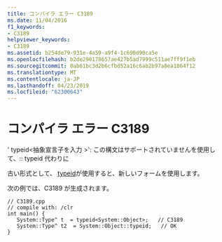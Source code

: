 ```yaml
---
title: コンパイラ エラー C3189
ms.date: 11/04/2016
f1_keywords:
- C3189
helpviewer_keywords:
- C3189
ms.assetid: b254de79-931e-4a59-a9f4-1c690d90ca5e
ms.openlocfilehash: b2de290178657ae427b5ad7999c511ae7ff9f1eb
ms.sourcegitcommit: 0ab61bc3d2b6cfbd52a16c6ab2b97a8ea1864f12
ms.translationtype: MT
ms.contentlocale: ja-JP
ms.lasthandoff: 04/23/2019
ms.locfileid: "62300643"
---
```

# <a name="compiler-error-c3189"></a>コンパイラ エラー C3189

' typeid\<抽象宣言子を入力 >': この構文はサポートされていませんを使用して、:: typeid 代わりに

古い形式として、 [typeid](../../extensions/typeid-cpp-component-extensions.md)が使用すると、新しいフォームを使用します。

次の例では、C3189 が生成されます。

```
// C3189.cpp
// compile with: /clr
int main() {
   System::Type^ t  = typeid<System::Object>;   // C3189
   System::Type^ t2  = System::Object::typeid;   // OK
}
```
